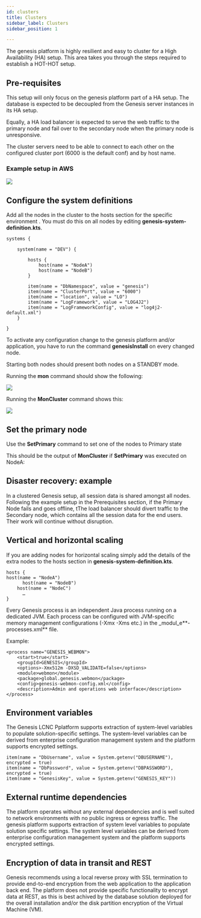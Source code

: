 ```yaml
---
id: clusters
title: Clusters
sidebar_label: Clusters
sidebar_position: 1

---
```

The genesis platform is highly resilient and easy to cluster for a High Availability (HA) setup. This area takes you through the steps required to establish a HOT-HOT setup.

## Pre-requisites

This setup will only focus on the genesis platform part of a HA setup. The database is expected to be decoupled from the Genesis server instances in its HA setup.

Equally, a HA load balancer is expected to serve the web traffic to the primary node and fail over to the secondary node when the primary node is unresponsive.

The cluster servers need to be able to connect to each other on the configured cluster port (6000 is the default conf) and by host name.

### Example setup in AWS

![](/img/cluster-1.png)

## Configure the system definitions

Add all the nodes in the cluster to the hosts section for the specific environment . You must do this on all nodes by editing **genesis-system-definition.kts**.

    systems {
    
        system(name = "DEV") {
    
            hosts {
                host(name = "NodeA")
                host(name = "NodeB")
            }
    
            item(name = "DbNamespace", value = "genesis")
            item(name = "ClusterPort", value = "6000")
            item(name = "location", value = "LO")
            item(name = "LogFramework", value = "LOG4J2")
            item(name = "LogFrameworkConfig", value = "log4j2-default.xml")
        }
    
    }

To activate any configuration change to the genesis platform and/or application, you have to run the command **genesisInstall** on every changed node.

Starting both nodes should present both nodes on a STANDBY mode.

Running the **mon** command should show the following:

![](/img/cluster-2-mon.png)

Running the **MonCluster** command shows this:

![](/img/cluster-3-moncluster.png)

## Set the primary node

Use the **SetPrimary** command to set one of the nodes to Primary state

This should be the output of **MonCluster** if **SetPrimary** was executed on NodeA:

## Disaster recovery: example

In a clustered Genesis setup, all session data is shared amongst all nodes. Following the example setup in the Prerequisites section, if the Primary Node fails and goes offline, tThe load balancer should divert traffic to the Secondary node, which contains all the session data for the end users. Their work will continue without disruption. 



## Vertical and horizontal scaling

If you are adding nodes for horizontal scaling simply add the details of the extra nodes to the hosts section in **genesis-system-definition.kts**.

    hosts {
    host(name = "NodeA")
          host(name = "NodeB")
    	host(name = "NodeC")
          …
    }

Every Genesis process is an independent Java process running on a dedicated JVM. Each process can be configured with JVM-specific memory management configurations (-Xmx -Xms etc.) in the _modul_e**-processes.xml** file.

Example:

    <process name="GENESIS_WEBMON">
    	<start>true</start>
    	<groupId>GENESIS</groupId>
    	<options>-Xmx512m -DXSD_VALIDATE=false</options>
    	<module>webmon</module>
    	<package>global.genesis.webmon</package>
    	<config>genesis-webmon-config.xml</config>
    	<description>Admin and operations web interface</description>
    </process>

## Environment variables

The Genesis LCNC Pplatform supports extraction of system-level variables to populate solution-specific settings. The system-level variables can be derived from enterprise configuration management system and the platform supports encrypted settings.

    item(name = "DbUsername", value = System.getenv("DBUSERNAME"), encrypted = true)
    item(name = "DbPassword", value = System.getenv("DBPASSWORD"), encrypted = true)
    item(name = "GenesisKey", value = System.getenv("GENESIS_KEY"))

## External runtime dependencies

The platform operates without any external dependencies and is well suited to network environments with no public ingress or egress traffic.
The genesis platform supports extraction of system level variables to populate solution specific settings. The system level variables can be derived from enterprise configuration management system and the platform supports encrypted settings.

## Encryption of data in transit and REST

Genesis recommends using a local reverse proxy with SSL termination to provide end-to-end encryption from the web application to the application back end.
The platform does not provide specific functionality to encrypt data at REST, as this is best achived by the database solution deployed for the overall installation and/or the disk partition encryption of the Virtual Machine (VM).